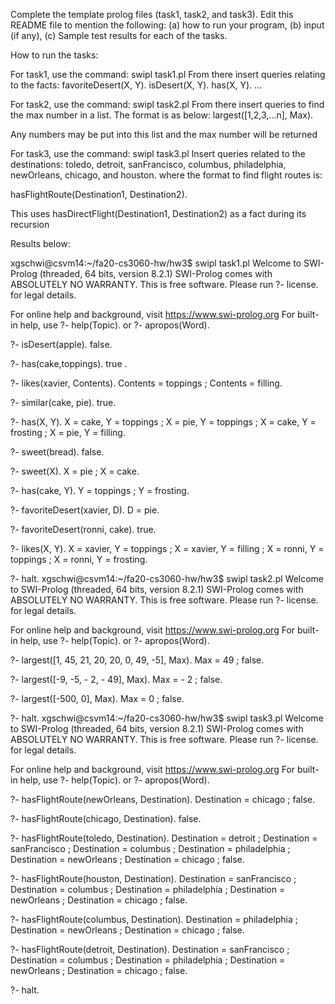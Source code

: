 Complete the template prolog files (task1, task2, and task3).
Edit this README file to mention the following: (a) how to run your program, (b) input (if any), (c) Sample test results for each of the tasks.


How to run the tasks: 

For task1, use the command: swipl task1.pl
From there insert queries relating to the facts:
favoriteDesert(X, Y).
isDesert(X, Y).
has(X, Y).
...

For task2, use the command: swipl task2.pl
From there insert queries to find the max number in a list.
The format is as below:
largest([1,2,3,...n], Max).

Any numbers may be put into this list and the max number will be returned

For task3, use the command: swipl task3.pl
Insert queries related to the destinations: 
toledo, detroit, sanFrancisco, columbus, philadelphia, newOrleans, chicago, and houston.
where the format to find flight routes is:

hasFlightRoute(Destination1, Destination2).

This uses hasDirectFlight(Destination1, Destination2) as a fact during its recursion




Results below:

xgschwi@csvm14:~/fa20-cs3060-hw/hw3$ swipl task1.pl
Welcome to SWI-Prolog (threaded, 64 bits, version 8.2.1)
SWI-Prolog comes with ABSOLUTELY NO WARRANTY. This is free software.
Please run ?- license. for legal details.

For online help and background, visit https://www.swi-prolog.org
For built-in help, use ?- help(Topic). or ?- apropos(Word).

?- isDesert(apple).
false.

?- has(cake,toppings).
true .

?- likes(xavier, Contents).
Contents = toppings ;
Contents = filling.

?- similar(cake, pie).
true.

?- has(X, Y).
X = cake,
Y = toppings ;
X = pie,
Y = toppings ;
X = cake,
Y = frosting ;
X = pie,
Y = filling.

?- sweet(bread).
false.

?- sweet(X).
X = pie ;
X = cake.

?- has(cake, Y).
Y = toppings ;
Y = frosting.

?- favoriteDesert(xavier, D).
D = pie.

?- favoriteDesert(ronni, cake).
true.

?- likes(X, Y).
X = xavier,
Y = toppings ;
X = xavier,
Y = filling ;
X = ronni,
Y = toppings ;
X = ronni,
Y = frosting.

?- halt.
xgschwi@csvm14:~/fa20-cs3060-hw/hw3$ swipl task2.pl
Welcome to SWI-Prolog (threaded, 64 bits, version 8.2.1)
SWI-Prolog comes with ABSOLUTELY NO WARRANTY. This is free software.
Please run ?- license. for legal details.

For online help and background, visit https://www.swi-prolog.org
For built-in help, use ?- help(Topic). or ?- apropos(Word).

?- largest([1, 45, 21, 20, 20, 0, 49, -5], Max).
Max = 49 ;
false.

?- largest([-9, -5, - 2, - 49], Max).
Max = - 2 ;
false.

?- largest([-500, 0], Max).
Max = 0 ;
false.

?- halt.
xgschwi@csvm14:~/fa20-cs3060-hw/hw3$ swipl task3.pl
Welcome to SWI-Prolog (threaded, 64 bits, version 8.2.1)
SWI-Prolog comes with ABSOLUTELY NO WARRANTY. This is free software.
Please run ?- license. for legal details.

For online help and background, visit https://www.swi-prolog.org
For built-in help, use ?- help(Topic). or ?- apropos(Word).

?- hasFlightRoute(newOrleans, Destination).
Destination = chicago ;
false.

?- hasFlightRoute(chicago, Destination).
false.

?- hasFlightRoute(toledo, Destination).
Destination = detroit ;
Destination = sanFrancisco ;
Destination = columbus ;
Destination = philadelphia ;
Destination = newOrleans ;
Destination = chicago ;
false.

?- hasFlightRoute(houston, Destination).
Destination = sanFrancisco ;
Destination = columbus ;
Destination = philadelphia ;
Destination = newOrleans ;
Destination = chicago ;
false.

?- hasFlightRoute(columbus, Destination).
Destination = philadelphia ;
Destination = newOrleans ;
Destination = chicago ;
false.

?- hasFlightRoute(detroit, Destination).
Destination = sanFrancisco ;
Destination = columbus ;
Destination = philadelphia ;
Destination = newOrleans ;
Destination = chicago ;
false.

?- halt.

